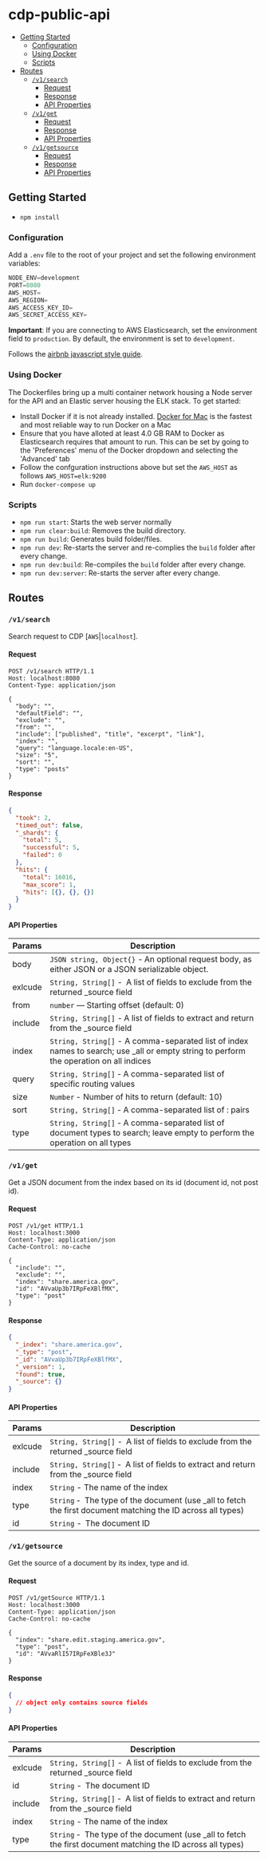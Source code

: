 # cdp-public-api

<!-- START doctoc generated TOC please keep comment here to allow auto update -->

<!-- DON'T EDIT THIS SECTION, INSTEAD RE-RUN doctoc TO UPDATE -->

* [Getting Started](#getting-started)
  * [Configuration](#configuration)
  * [Using Docker](#docker)
  * [Scripts](#scripts)
* [Routes](#routes)
  * [`/v1/search`](#v1search)
    * [Request](#request)
    * [Response](#response)
    * [API Properties](#api-properties)
  * [`/v1/get`](#v1get)
    * [Request](#request-1)
    * [Response](#response-1)
    * [API Properties](#api-properties-1)
  * [`/v1/getsource`](#v1getsource)
    * [Request](#request-2)
    * [Response](#response-2)
    * [API Properties](#api-properties-2)

<!-- END doctoc generated TOC please keep comment here to allow auto update -->

## Getting Started

* `npm install`

### Configuration

Add a `.env` file to the root of your project and set the following environment variables:

```js
NODE_ENV=development
PORT=8080
AWS_HOST=
AWS_REGION=
AWS_ACCESS_KEY_ID=
AWS_SECRET_ACCESS_KEY=
```

**Important**: If you are connecting to AWS Elasticsearch, set the environment field to `production`. By default, the environment is set to `development`.

Follows the [airbnb javascript style guide](https://github.com/airbnb/javascript).

### Using Docker

The Dockerfiles bring up a multi container network housing a Node server for the API and an Elastic server housing the ELK stack. To get started:

* Install Docker if it is not already installed. [Docker for Mac](https://www.docker.com/docker-mac) is the fastest and most reliable way to run Docker on a Mac
* Ensure that you have alloted at least 4.0 GB RAM to Docker as Elasticsearch requires that amount to run. This can be set by going to the 'Preferences' menu of the Docker dropdown and selecting the 'Advanced' tab
* Follow the confguration instructions above but set the `AWS_HOST` as follows `AWS_HOST=elk:9200`
* Run `docker-compose up`

### Scripts

* `npm run start`: Starts the web server normally
* `npm run clear:build`: Removes the build directory.
* `npm run build`: Generates build folder/files.
* `npm run dev`: Re-starts the server and re-complies the `build` folder after every change.
* `npm run dev:build`: Re-compiles the `build` folder after every change.
* `npm run dev:server`: Re-starts the server after every change.

## Routes

### `/v1/search`

Search request to CDP [`AWS`|`localhost`].

#### Request

```http
POST /v1/search HTTP/1.1
Host: localhost:8080
Content-Type: application/json

{
  "body": "",
  "defaultField": "",
  "exclude": "",
  "from": "",
  "include": ["published", "title", "excerpt", "link"],
  "index": "",
  "query": "language.locale:en-US",
  "size": "5",
  "sort": "",
  "type": "posts"
}
```

#### Response

```json
{
  "took": 2,
  "timed_out": false,
  "_shards": {
    "total": 5,
    "successful": 5,
    "failed": 0
  },
  "hits": {
    "total": 16016,
    "max_score": 1,
    "hits": [{}, {}, {}]
  }
}
```

#### API Properties

| Params  | Description                                                                                                                             |
| ------- | --------------------------------------------------------------------------------------------------------------------------------------- |
| body    | `JSON string, Object{}` - An optional request body, as either JSON or a JSON serializable object.                                       |
| exlcude | `String, String[]` -  A list of fields to exclude from the returned \_source field                                                      |
| from    | `number` — Starting offset (default: 0)                                                                                                 |
| include | `String, String[]` - A list of fields to extract and return from the \_source field                                                     |
| index   | `String, String[]` - A comma-separated list of index names to search; use \_all or empty string to perform the operation on all indices |
| query   | `String, String[]` - A comma-separated list of specific routing values                                                                  |
| size    | `Number` - Number of hits to return (default: 10)                                                                                       |
| sort    | `String, String[]` - A comma-separated list of : pairs                                                                                  |
| type    | `String, String[]` - A comma-separated list of document types to search; leave empty to perform the operation on all types              |

### `/v1/get`

Get a JSON document from the index based on its id (document id, not post id).

#### Request

```http
POST /v1/get HTTP/1.1
Host: localhost:3000
Content-Type: application/json
Cache-Control: no-cache

{
  "include": "",
  "exclude": "",
  "index": "share.america.gov",
  "id": "AVvaUp3b7IRpFeXBlfMX",
  "type": "post"
}
```

#### Response

```json
{
  "_index": "share.america.gov",
  "_type": "post",
  "_id": "AVvaUp3b7IRpFeXBlfMX",
  "_version": 1,
  "found": true,
  "_source": {}
}
```

#### API Properties

| Params  | Description                                                                                                   |
| ------- | ------------------------------------------------------------------------------------------------------------- |
| exlcude | `String, String[]` -  A list of fields to exclude from the returned \_source field                            |
| include | `String, String[]` -  A list of fields to extract and return from the \_source field                          |
| index   | `String` - The name of the index                                                                              |
| type    | `String` -  The type of the document (use \_all to fetch the first document matching the ID across all types) |
| id      | `String` -  The document ID                                                                                   |

### `/v1/getsource`

Get the source of a document by its index, type and id.

#### Request

```http
POST /v1/getSource HTTP/1.1
Host: localhost:3000
Content-Type: application/json
Cache-Control: no-cache

{
  "index": "share.edit.staging.america.gov",
  "type": "post",
  "id": "AVvaRlI57IRpFeXBle3J"
}
```

#### Response

```json
{
  // object only contains source fields
}
```

#### API Properties

| Params  | Description                                                                                                   |
| ------- | ------------------------------------------------------------------------------------------------------------- |
| exlcude | `String, String[]` -  A list of fields to exclude from the returned \_source field                            |
| id      | `String` -  The document ID                                                                                   |
| include | `String, String[]` -  A list of fields to extract and return from the \_source field                          |
| index   | `String` - The name of the index                                                                              |
| type    | `String` -  The type of the document (use \_all to fetch the first document matching the ID across all types) |
